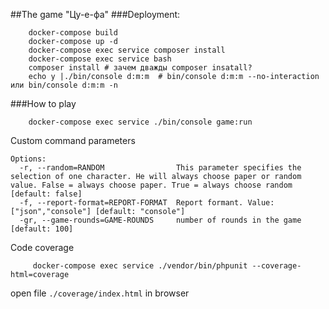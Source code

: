 ##The game "Цу-е-фа"
###Deployment:
```
    docker-compose build
    docker-compose up -d
    docker-compose exec service composer install
    docker-compose exec service bash
    composer install # зачем дважды composer insatall?
    echo y |./bin/console d:m:m  # bin/console d:m:m --no-interaction или bin/console d:m:m -n
```

###How to play

```
    docker-compose exec service ./bin/console game:run
```
Custom command parameters
```
Options:
  -r, --random=RANDOM                This parameter specifies the selection of one character. He will always choose paper or random value. False = always choose paper. True = always choose random [default: false]
  -f, --report-format=REPORT-FORMAT  Report formant. Value: ["json","console"] [default: "console"]
  -gr, --game-rounds=GAME-ROUNDS     number of rounds in the game [default: 100]
```

Code coverage
```
     docker-compose exec service ./vendor/bin/phpunit --coverage-html=coverage
```

open file `./coverage/index.html` in browser
